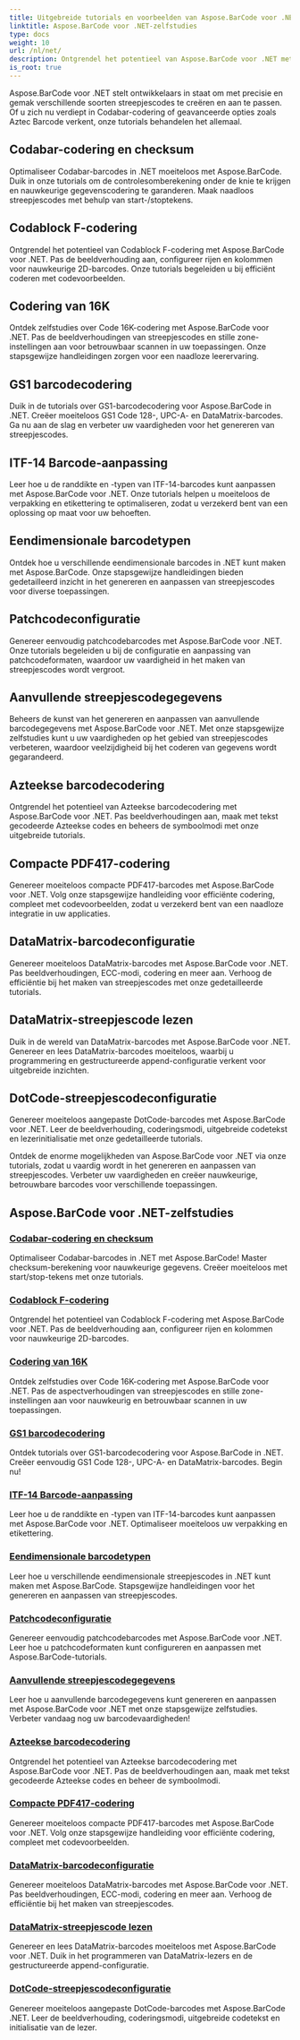 ```yaml
---
title: Uitgebreide tutorials en voorbeelden van Aspose.BarCode voor .NET
linktitle: Aspose.BarCode voor .NET-zelfstudies
type: docs
weight: 10
url: /nl/net/
description: Ontgrendel het potentieel van Aspose.BarCode voor .NET met uitgebreide tutorials! Beheers Codabar-codering, pas Codablock F aan, verken Code 16K en meer.
is_root: true
---
```



Aspose.BarCode voor .NET stelt ontwikkelaars in staat om met precisie en gemak verschillende soorten streepjescodes te creëren en aan te passen. Of u zich nu verdiept in Codabar-codering of geavanceerde opties zoals Aztec Barcode verkent, onze tutorials behandelen het allemaal.

## Codabar-codering en checksum

Optimaliseer Codabar-barcodes in .NET moeiteloos met Aspose.BarCode. Duik in onze tutorials om de controlesomberekening onder de knie te krijgen en nauwkeurige gegevenscodering te garanderen. Maak naadloos streepjescodes met behulp van start-/stoptekens.

## Codablock F-codering

Ontgrendel het potentieel van Codablock F-codering met Aspose.BarCode voor .NET. Pas de beeldverhouding aan, configureer rijen en kolommen voor nauwkeurige 2D-barcodes. Onze tutorials begeleiden u bij efficiënt coderen met codevoorbeelden.

## Codering van 16K

Ontdek zelfstudies over Code 16K-codering met Aspose.BarCode voor .NET. Pas de beeldverhoudingen van streepjescodes en stille zone-instellingen aan voor betrouwbaar scannen in uw toepassingen. Onze stapsgewijze handleidingen zorgen voor een naadloze leerervaring.

## GS1 barcodecodering

Duik in de tutorials over GS1-barcodecodering voor Aspose.BarCode in .NET. Creëer moeiteloos GS1 Code 128-, UPC-A- en DataMatrix-barcodes. Ga nu aan de slag en verbeter uw vaardigheden voor het genereren van streepjescodes.

## ITF-14 Barcode-aanpassing

Leer hoe u de randdikte en -typen van ITF-14-barcodes kunt aanpassen met Aspose.BarCode voor .NET. Onze tutorials helpen u moeiteloos de verpakking en etikettering te optimaliseren, zodat u verzekerd bent van een oplossing op maat voor uw behoeften.

## Eendimensionale barcodetypen

Ontdek hoe u verschillende eendimensionale barcodes in .NET kunt maken met Aspose.BarCode. Onze stapsgewijze handleidingen bieden gedetailleerd inzicht in het genereren en aanpassen van streepjescodes voor diverse toepassingen.

## Patchcodeconfiguratie

Genereer eenvoudig patchcodebarcodes met Aspose.BarCode voor .NET. Onze tutorials begeleiden u bij de configuratie en aanpassing van patchcodeformaten, waardoor uw vaardigheid in het maken van streepjescodes wordt vergroot.

## Aanvullende streepjescodegegevens

Beheers de kunst van het genereren en aanpassen van aanvullende barcodegegevens met Aspose.BarCode voor .NET. Met onze stapsgewijze zelfstudies kunt u uw vaardigheden op het gebied van streepjescodes verbeteren, waardoor veelzijdigheid bij het coderen van gegevens wordt gegarandeerd.

## Azteekse barcodecodering

Ontgrendel het potentieel van Azteekse barcodecodering met Aspose.BarCode voor .NET. Pas beeldverhoudingen aan, maak met tekst gecodeerde Azteekse codes en beheers de symboolmodi met onze uitgebreide tutorials.

## Compacte PDF417-codering

Genereer moeiteloos compacte PDF417-barcodes met Aspose.BarCode voor .NET. Volg onze stapsgewijze handleiding voor efficiënte codering, compleet met codevoorbeelden, zodat u verzekerd bent van een naadloze integratie in uw applicaties.

## DataMatrix-barcodeconfiguratie

Genereer moeiteloos DataMatrix-barcodes met Aspose.BarCode voor .NET. Pas beeldverhoudingen, ECC-modi, codering en meer aan. Verhoog de efficiëntie bij het maken van streepjescodes met onze gedetailleerde tutorials.

## DataMatrix-streepjescode lezen

Duik in de wereld van DataMatrix-barcodes met Aspose.BarCode voor .NET. Genereer en lees DataMatrix-barcodes moeiteloos, waarbij u programmering en gestructureerde append-configuratie verkent voor uitgebreide inzichten.

## DotCode-streepjescodeconfiguratie

Genereer moeiteloos aangepaste DotCode-barcodes met Aspose.BarCode voor .NET. Leer de beeldverhouding, coderingsmodi, uitgebreide codetekst en lezerinitialisatie met onze gedetailleerde tutorials.

Ontdek de enorme mogelijkheden van Aspose.BarCode voor .NET via onze tutorials, zodat u vaardig wordt in het genereren en aanpassen van streepjescodes. Verbeter uw vaardigheden en creëer nauwkeurige, betrouwbare barcodes voor verschillende toepassingen.
## Aspose.BarCode voor .NET-zelfstudies
### [Codabar-codering en checksum](./codabar-encoding-and-checksum/)
Optimaliseer Codabar-barcodes in .NET met Aspose.BarCode! Master checksum-berekening voor nauwkeurige gegevens. Creëer moeiteloos met start/stop-tekens met onze tutorials.
### [Codablock F-codering](./codablock-f-encoding/)
Ontgrendel het potentieel van Codablock F-codering met Aspose.BarCode voor .NET. Pas de beeldverhouding aan, configureer rijen en kolommen voor nauwkeurige 2D-barcodes.
### [Codering van 16K](./code-16k-encoding/)
Ontdek zelfstudies over Code 16K-codering met Aspose.BarCode voor .NET. Pas de aspectverhoudingen van streepjescodes en stille zone-instellingen aan voor nauwkeurig en betrouwbaar scannen in uw toepassingen.
### [GS1 barcodecodering](./gs1-barcode-encoding/)
Ontdek tutorials over GS1-barcodecodering voor Aspose.BarCode in .NET. Creëer eenvoudig GS1 Code 128-, UPC-A- en DataMatrix-barcodes. Begin nu!
### [ITF-14 Barcode-aanpassing](./itf-14-barcode-customization/)
Leer hoe u de randdikte en -typen van ITF-14-barcodes kunt aanpassen met Aspose.BarCode voor .NET. Optimaliseer moeiteloos uw verpakking en etikettering.
### [Eendimensionale barcodetypen](./one-dimensional-barcode-types/)
Leer hoe u verschillende eendimensionale streepjescodes in .NET kunt maken met Aspose.BarCode. Stapsgewijze handleidingen voor het genereren en aanpassen van streepjescodes.
### [Patchcodeconfiguratie](./patch-code-configuration/)
Genereer eenvoudig patchcodebarcodes met Aspose.BarCode voor .NET. Leer hoe u patchcodeformaten kunt configureren en aanpassen met Aspose.BarCode-tutorials.
### [Aanvullende streepjescodegegevens](./supplemental-barcode-data/)
Leer hoe u aanvullende barcodegegevens kunt genereren en aanpassen met Aspose.BarCode voor .NET met onze stapsgewijze zelfstudies. Verbeter vandaag nog uw barcodevaardigheden!
### [Azteekse barcodecodering](./aztec-barcode-encoding/)
Ontgrendel het potentieel van Azteekse barcodecodering met Aspose.BarCode voor .NET. Pas de beeldverhoudingen aan, maak met tekst gecodeerde Azteekse codes en beheer de symboolmodi.
### [Compacte PDF417-codering](./compact-pdf417-encoding/)
Genereer moeiteloos compacte PDF417-barcodes met Aspose.BarCode voor .NET. Volg onze stapsgewijze handleiding voor efficiënte codering, compleet met codevoorbeelden.
### [DataMatrix-barcodeconfiguratie](./datamatrix-barcode-configuration/)
Genereer moeiteloos DataMatrix-barcodes met Aspose.BarCode voor .NET. Pas beeldverhoudingen, ECC-modi, codering en meer aan. Verhoog de efficiëntie bij het maken van streepjescodes.
### [DataMatrix-streepjescode lezen](./datamatrix-barcode-reading/)
Genereer en lees DataMatrix-barcodes moeiteloos met Aspose.BarCode voor .NET. Duik in het programmeren van DataMatrix-lezers en de gestructureerde append-configuratie.
### [DotCode-streepjescodeconfiguratie](./dotcode-barcode-configuration/)
Genereer moeiteloos aangepaste DotCode-barcodes met Aspose.BarCode .NET. Leer de beeldverhouding, coderingsmodi, uitgebreide codetekst en initialisatie van de lezer.